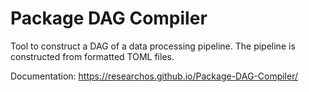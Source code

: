 # Package DAG Compiler
 Tool to construct a DAG of a data processing pipeline. The pipeline is constructed from formatted TOML files.

Documentation: https://researchos.github.io/Package-DAG-Compiler/